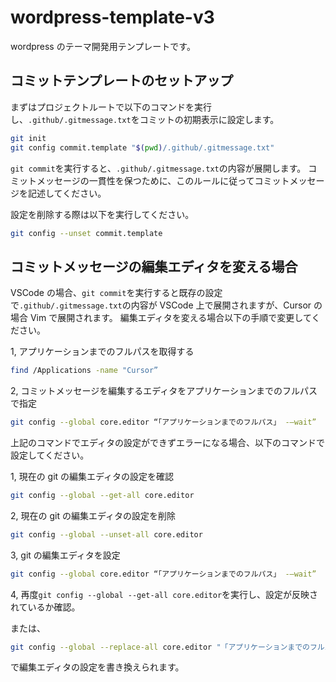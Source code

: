 # wordpress-template-v3

wordpress のテーマ開発用テンプレートです。

## コミットテンプレートのセットアップ

まずはプロジェクトルートで以下のコマンドを実行し、`.github/.gitmessage.txt`をコミットの初期表示に設定します。

```bash
git init
git config commit.template "$(pwd)/.github/.gitmessage.txt"
```

`git commit`を実行すると、`.github/.gitmessage.txt`の内容が展開します。
コミットメッセージの一貫性を保つために、このルールに従ってコミットメッセージを記述してください。

設定を削除する際は以下を実行してください。

```bash
git config --unset commit.template
```

## コミットメッセージの編集エディタを変える場合

VSCode の場合、`git commit`を実行すると既存の設定で`.github/.gitmessage.txt`の内容が VSCode 上で展開されますが、Cursor の場合 Vim で展開されます。
編集エディタを変える場合以下の手順で変更してください。

1, アプリケーションまでのフルパスを取得する

```bash
find /Applications -name "Cursor”
```

2, コミットメッセージを編集するエディタをアプリケーションまでのフルパスで指定

```bash
git config --global core.editor “「アプリケーションまでのフルパス」 -—wait”
```

上記のコマンドでエディタの設定ができずエラーになる場合、以下のコマンドで設定してください。

1, 現在の git の編集エディタの設定を確認

```bash
git config --global --get-all core.editor
```

2, 現在の git の編集エディタの設定を削除

```bash
git config --global --unset-all core.editor
```

3, git の編集エディタを設定

```bash
git config --global core.editor “「アプリケーションまでのフルパス」 -—wait”
```

4, 再度`git config --global --get-all core.editor`を実行し、設定が反映されているか確認。

または、

```bash
git config --global --replace-all core.editor "「アプリケーションまでのフルパス」 --wait”
```

で編集エディタの設定を書き換えられます。
